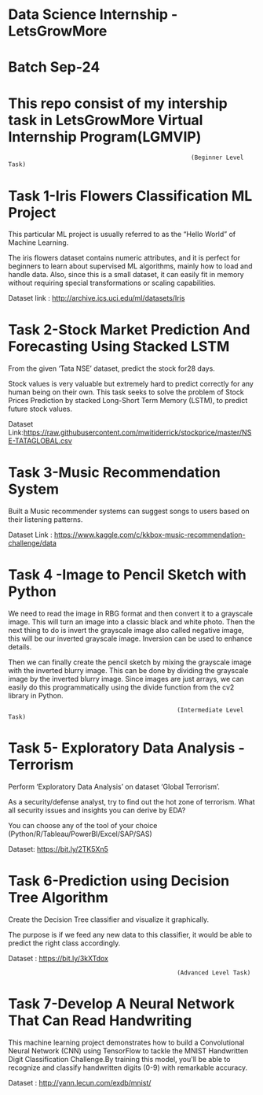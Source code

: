 # Data Science Internship -LetsGrowMore
# Batch Sep-24

# This repo consist of my intership task in LetsGrowMore Virtual Internship Program(LGMVIP)

                                                        (Beginner Level Task)

# Task 1-Iris Flowers Classification ML Project
This particular ML project is usually referred to as the “Hello World” of Machine Learning.

The iris flowers dataset contains numeric attributes, and it is perfect for beginners to learn about supervised ML algorithms, mainly how to load and handle data. Also, since this is a small dataset, it can easily fit in memory without requiring special transformations or scaling capabilities.

Dataset link : http://archive.ics.uci.edu/ml/datasets/Iris

# Task 2-Stock Market Prediction And Forecasting Using Stacked LSTM
From the given ‘Tata NSE’ dataset, predict the stock for28 days.

Stock values is very valuable but extremely hard to predict correctly for any human being on their own. This task seeks to solve the problem of Stock Prices Prediction by stacked Long-Short Term Memory (LSTM), to predict future stock values.

Dataset Link:https://raw.githubusercontent.com/mwitiderrick/stockprice/master/NSE-TATAGLOBAL.csv

# Task 3-Music Recommendation System

Built a Music recommender systems can suggest songs to users based on their listening patterns.

Dataset Link : https://www.kaggle.com/c/kkbox-music-recommendation-challenge/data

# Task 4 -Image to Pencil Sketch with Python
We need to read the image in RBG format and then convert it to a grayscale image. This will turn an image into a classic black and white photo. Then the next thing to do is invert the grayscale image also called negative image, this will be our inverted grayscale image. Inversion can be used to enhance details.

Then we can finally create the pencil sketch by mixing the grayscale image with the inverted blurry image. This can be done by dividing the grayscale image by the inverted blurry image. Since images are just arrays, we can easily do this programmatically using the divide function from the cv2 library in Python.


                                                    (Intermediate Level Task)



# Task 5- Exploratory Data Analysis - Terrorism
Perform ‘Exploratory Data Analysis’ on dataset ‘Global Terrorism’.

As a security/defense analyst, try to find out the hot zone of terrorism.
What all security issues and insights you can derive by EDA?

You can choose any of the tool of your choice (Python/R/Tableau/PowerBI/Excel/SAP/SAS)

Dataset: https://bit.ly/2TK5Xn5


# Task 6-Prediction using Decision Tree Algorithm
Create the Decision Tree classifier and visualize it graphically.

The purpose is if we feed any new data to this classifier, it would be able to predict the right class accordingly.

Dataset : https://bit.ly/3kXTdox


                                                    (Advanced Level Task)


# Task 7-Develop A Neural Network That Can Read Handwriting

This machine learning project demonstrates how to build a Convolutional Neural Network (CNN) using TensorFlow to tackle the MNIST Handwritten Digit Classification Challenge.By training this model, you'll be able to recognize and classify handwritten digits (0-9) with remarkable accuracy.

Dataset : http://yann.lecun.com/exdb/mnist/
